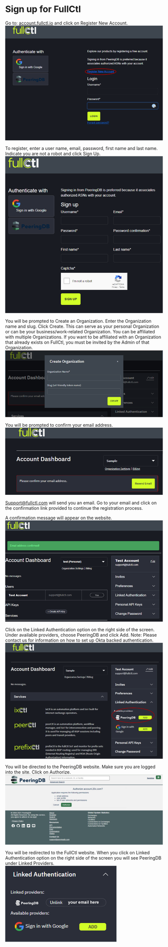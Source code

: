 # Sign up for FullCtl

Go to: [account.fullctl.io](https://account.fullctl.io) and click on Register New Account.
   ![](img/regacct.png)

To register, enter a user name, email, password, first name and last name. Indicate you are not a robot and click Sign Up.
   ![](img/signup.png)

You will be prompted to Create an Organization. Enter the Organization name and slug. Click Create. This can serve as your personal Organization or can be your business/work-related Organization. You can be affiliated with multiple Organizations. If you want to be affiliated with an Organization that already exists on FullCtl, you must be invited by the Admin of that Organization. 
   ![](img/createorgmodal.PNG)

You will be prompted to confirm your email address.
   ![](img/emailconf.png)

Support@fullctl.com will send you an email. Go to your email and click on the confirmation link provided to continue the registration process.

A confirmation message will appear on the website. 
   ![](img/confirm.png)

Click on the Linked Authentication option on the right side of the screen. Under available providers, choose PeeringDB and click Add. Note: Please contact us for information on how to set up Okta backed authentication.
   ![](img/authenticate.PNG)

You will be directed to the PeeringDB website. Make sure you are logged into the site. Click on Authorize.
   ![](img/authorize.png)

You will be redirected to the FullCtl website. When you click on Linked Authentication option on the right side of the screen you will see PeeringDB under Linked Providers.
   ![](img/linked.PNG)
